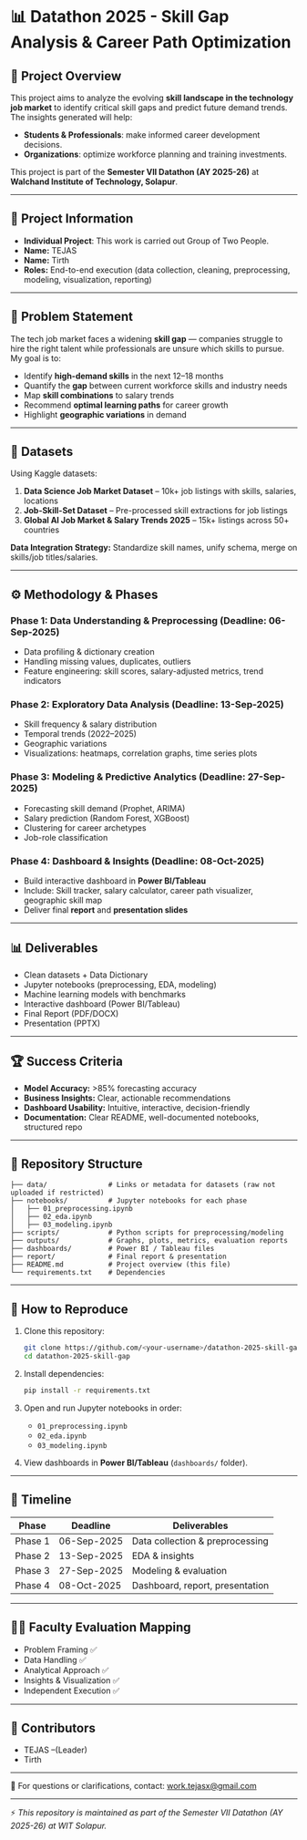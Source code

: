 # 📊 Datathon 2025 - Skill Gap Analysis & Career Path Optimization

## 📝 Project Overview

This project aims to analyze the evolving **skill landscape in the technology job market** to identify critical skill gaps and predict future demand trends. The insights generated will help:

* **Students & Professionals**: make informed career development decisions.
* **Organizations**: optimize workforce planning and training investments.

This project is part of the **Semester VII Datathon (AY 2025-26)** at **Walchand Institute of Technology, Solapur**.

---

## 👤 Project Information

- **Individual Project**: This work is carried out Group of Two People.  
- **Name:** TEJAS
- **Name:** Tirth  
- **Roles:** End-to-end execution (data collection, cleaning, preprocessing, modeling, visualization, reporting)  

---

## 🎯 Problem Statement

The tech job market faces a widening **skill gap** — companies struggle to hire the right talent while professionals are unsure which skills to pursue. My goal is to:

* Identify **high-demand skills** in the next 12–18 months
* Quantify the **gap** between current workforce skills and industry needs
* Map **skill combinations** to salary trends
* Recommend **optimal learning paths** for career growth
* Highlight **geographic variations** in demand

---

## 📂 Datasets

Using Kaggle datasets:

1. **Data Science Job Market Dataset** – 10k+ job listings with skills, salaries, locations
2. **Job-Skill-Set Dataset** – Pre-processed skill extractions for job listings
3. **Global AI Job Market & Salary Trends 2025** – 15k+ listings across 50+ countries

**Data Integration Strategy:** Standardize skill names, unify schema, merge on skills/job titles/salaries.

---

## ⚙️ Methodology & Phases

### **Phase 1: Data Understanding & Preprocessing (Deadline: 06-Sep-2025)**

* Data profiling & dictionary creation
* Handling missing values, duplicates, outliers
* Feature engineering: skill scores, salary-adjusted metrics, trend indicators

### **Phase 2: Exploratory Data Analysis (Deadline: 13-Sep-2025)**

* Skill frequency & salary distribution
* Temporal trends (2022–2025)
* Geographic variations
* Visualizations: heatmaps, correlation graphs, time series plots

### **Phase 3: Modeling & Predictive Analytics (Deadline: 27-Sep-2025)**

* Forecasting skill demand (Prophet, ARIMA)
* Salary prediction (Random Forest, XGBoost)
* Clustering for career archetypes
* Job-role classification

### **Phase 4: Dashboard & Insights (Deadline: 08-Oct-2025)**

* Build interactive dashboard in **Power BI/Tableau**
* Include: Skill tracker, salary calculator, career path visualizer, geographic skill map
* Deliver final **report** and **presentation slides**

---

## 📊 Deliverables

* Clean datasets + Data Dictionary
* Jupyter notebooks (preprocessing, EDA, modeling)
* Machine learning models with benchmarks
* Interactive dashboard (Power BI/Tableau)
* Final Report (PDF/DOCX)
* Presentation (PPTX)

---

## 🏆 Success Criteria

* **Model Accuracy:** >85% forecasting accuracy
* **Business Insights:** Clear, actionable recommendations
* **Dashboard Usability:** Intuitive, interactive, decision-friendly
* **Documentation:** Clear README, well-documented notebooks, structured repo

---

## 📁 Repository Structure

```
├── data/               # Links or metadata for datasets (raw not uploaded if restricted)
├── notebooks/          # Jupyter notebooks for each phase
│   ├── 01_preprocessing.ipynb
│   ├── 02_eda.ipynb
│   ├── 03_modeling.ipynb
├── scripts/            # Python scripts for preprocessing/modeling
├── outputs/            # Graphs, plots, metrics, evaluation reports
├── dashboards/         # Power BI / Tableau files
├── report/             # Final report & presentation
├── README.md           # Project overview (this file)
└── requirements.txt    # Dependencies
```

---

## 🚀 How to Reproduce

1. Clone this repository:

   ```bash
   git clone https://github.com/<your-username>/datathon-2025-skill-gap.git
   cd datathon-2025-skill-gap
   ```
2. Install dependencies:

   ```bash
   pip install -r requirements.txt
   ```
3. Open and run Jupyter notebooks in order:

   * `01_preprocessing.ipynb`
   * `02_eda.ipynb`
   * `03_modeling.ipynb`
4. View dashboards in **Power BI/Tableau** (`dashboards/` folder).

---

## 📅 Timeline

| Phase   | Deadline    | Deliverables                    |
| ------- | ----------- | ------------------------------- |
| Phase 1 | 06-Sep-2025 | Data collection & preprocessing |
| Phase 2 | 13-Sep-2025 | EDA & insights                  |
| Phase 3 | 27-Sep-2025 | Modeling & evaluation           |
| Phase 4 | 08-Oct-2025 | Dashboard, report, presentation |

---

## 👨‍🏫 Faculty Evaluation Mapping

* Problem Framing ✅
* Data Handling ✅
* Analytical Approach ✅
* Insights & Visualization ✅
* Independent Execution ✅

---

## 📌 Contributors

* TEJAS –(Leader)
* Tirth
---

📧 For questions or clarifications, contact: [work.tejasx@gmail.com](mailto:work.tejasx@gmail.com)

---

⚡ *This repository is maintained as part of the Semester VII Datathon (AY 2025-26) at WIT Solapur.*
